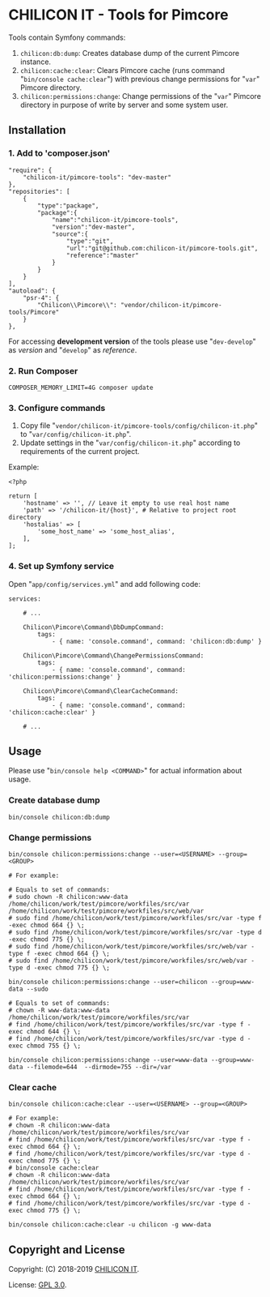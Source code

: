   
# CHILICON IT - Tools for Pimcore

Tools contain Symfony commands:

1. `chilicon:db:dump`: Creates database dump of the current Pimcore instance.
1. `chilicon:cache:clear`: Clears Pimcore cache (runs command "`bin/console cache:clear`")  with previous change permissions for "`var`" Pimcore directory.
1. `chilicon:permissions:change`: Change permissions of the  "`var`" Pimcore directory in purpose of write by server and some system user.

## Installation

### 1. Add to 'composer.json'

    "require": {
        "chilicon-it/pimcore-tools": "dev-master" 
    },
    "repositories": [
        {
            "type":"package",
            "package":{
                "name":"chilicon-it/pimcore-tools",
                "version":"dev-master",
                "source":{
                    "type":"git",
                    "url":"git@github.com:chilicon-it/pimcore-tools.git",
                    "reference":"master" 
                }
            }
        }
    ],
    "autoload": {
        "psr-4": {
            "Chilicon\\Pimcore\\": "vendor/chilicon-it/pimcore-tools/Pimcore" 
        }
    },

For accessing **development version** of the tools please use "`dev-develop`" as *version* and "`develop`" as *reference*.

### 2. Run Composer

    COMPOSER_MEMORY_LIMIT=4G composer update

### 3. Configure commands

1. Copy file "`vendor/chilicon-it/pimcore-tools/config/chilicon-it.php`" to "`var/config/chilicon-it.php`".
1. Update settings in the "`var/config/chilicon-it.php`" according to requirements of the current project.

Example:

    <?php
    
    return [
        'hostname' => '', // Leave it empty to use real host name
        'path' => '/chilicon-it/{host}', # Relative to project root directory
        'hostalias' => [
            'some_host_name' => 'some_host_alias',
        ],
    ];

### 4. Set up Symfony service

Open "`app/config/services.yml`" and add following code:

    services:
        
        # ...
        
        Chilicon\Pimcore\Command\DbDumpCommand:
            tags:
                - { name: 'console.command', command: 'chilicon:db:dump' }
        
        Chilicon\Pimcore\Command\ChangePermissionsCommand:
            tags:
                - { name: 'console.command', command: 'chilicon:permissions:change' }
        
        Chilicon\Pimcore\Command\ClearCacheCommand:
            tags:
                - { name: 'console.command', command: 'chilicon:cache:clear' }
        
        # ...

## Usage

Please use "`bin/console help <COMMAND>`" for actual information about usage.

### Create database dump

    bin/console chilicon:db:dump

### Change permissions

    bin/console chilicon:permissions:change --user=<USERNAME> --group=<GROUP>
    
    # For example:
    
    # Equals to set of commands:
    # sudo chown -R chilicon:www-data /home/chilicon/work/test/pimcore/workfiles/src/var /home/chilicon/work/test/pimcore/workfiles/src/web/var
    # sudo find /home/chilicon/work/test/pimcore/workfiles/src/var -type f -exec chmod 664 {} \;
    # sudo find /home/chilicon/work/test/pimcore/workfiles/src/var -type d -exec chmod 775 {} \;
    # sudo find /home/chilicon/work/test/pimcore/workfiles/src/web/var -type f -exec chmod 664 {} \;
    # sudo find /home/chilicon/work/test/pimcore/workfiles/src/web/var -type d -exec chmod 775 {} \;
        
    bin/console chilicon:permissions:change --user=chilicon --group=www-data --sudo
    
    # Equals to set of commands:
    # chown -R www-data:www-data /home/chilicon/work/test/pimcore/workfiles/src/var
    # find /home/chilicon/work/test/pimcore/workfiles/src/var -type f -exec chmod 644 {} \;
    # find /home/chilicon/work/test/pimcore/workfiles/src/var -type d -exec chmod 755 {} \;
            
    bin/console chilicon:permissions:change --user=www-data --group=www-data --filemode=644  --dirmode=755 --dir=/var

### Clear cache

    bin/console chilicon:cache:clear --user=<USERNAME> --group=<GROUP>
    
    # For example:
    # chown -R chilicon:www-data /home/chilicon/work/test/pimcore/workfiles/src/var
    # find /home/chilicon/work/test/pimcore/workfiles/src/var -type f -exec chmod 664 {} \;
    # find /home/chilicon/work/test/pimcore/workfiles/src/var -type d -exec chmod 775 {} \;
    # bin/console cache:clear
    # chown -R chilicon:www-data /home/chilicon/work/test/pimcore/workfiles/src/var
    # find /home/chilicon/work/test/pimcore/workfiles/src/var -type f -exec chmod 664 {} \;
    # find /home/chilicon/work/test/pimcore/workfiles/src/var -type d -exec chmod 775 {} \;
        
    bin/console chilicon:cache:clear -u chilicon -g www-data

## Copyright and License

Copyright: (C) 2018-2019 [CHILICON IT](https://www.chilicon-it.de/).

License: [GPL 3.0](gpl-3.0.txt).
